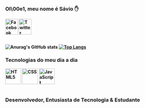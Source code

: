 ### Ol\00e1, meu nome é <b>Sávio<b> ✋

<div style="display: inline block"> 
<a href="https://facebook.com/saviodeveloper" target="_blank"> <img height="50" width="40" align="center" alt="Facebook" src="https://icons8.com/icon/118497/facebook"> </a>
<a href="https://twitter.com/saviodeveloper" target="_blank"> <img height="50" width="40" align="center" alt="Twitter" src="https://icons8.com/icon/114450/twitter-circled"> </a>
</div> <br/>

![Anurag's GitHub stats](https://github-readme-stats.vercel.app/api?username=SAV10DEVELOPER&show_icons=true&theme=dark)
[![Top Langs](https://github-readme-stats.vercel.app/api/top-langs/?username=SAV10DEVELOPER&layout=compact)](https://github.com/anuraghazra/github-readme-stats)

### Tecnologias do meu dia a dia
<div style="display: inline block">
  <img height="50" width="50" align="center" alt="HTML5" src="https://cdn.jsdelivr.net/gh/devicons/devicon/icons/html5/html5-original.svg" />
  <img height="50" width="50" align="center" alt="CSS" src="https://cdn.jsdelivr.net/gh/devicons/devicon/icons/css3/css3-original.svg" />
  <img height="50" width="50" align="center" alt="JavaScript" src="https://cdn.jsdelivr.net/gh/devicons/devicon/icons/javascript/javascript-original.svg" />
</div> <br/>

### Desenvolvedor, Entusiasta de Tecnologia & Estudante
